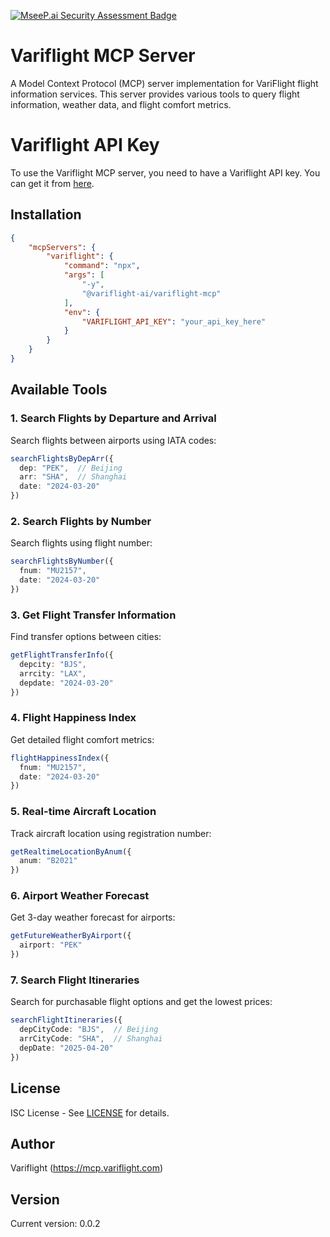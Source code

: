 [![MseeP.ai Security Assessment Badge](https://mseep.net/pr/variflight-variflight-mcp-badge.png)](https://mseep.ai/app/variflight-variflight-mcp)

# Variflight MCP Server

A Model Context Protocol (MCP) server implementation for VariFlight flight information services. This server provides various tools to query flight information, weather data, and flight comfort metrics.

# Variflight API Key

To use the Variflight MCP server, you need to have a Variflight API key. You can get it from [here](https://mcp.variflight.com).

## Installation

```json
{
    "mcpServers": {
        "variflight": {
            "command": "npx",
            "args": [
                "-y",
                "@variflight-ai/variflight-mcp"
            ],
            "env": {
                "VARIFLIGHT_API_KEY": "your_api_key_here"
            }
        }
    }
}
```

## Available Tools

### 1. Search Flights by Departure and Arrival
Search flights between airports using IATA codes:
```typescript
searchFlightsByDepArr({
  dep: "PEK",  // Beijing
  arr: "SHA",  // Shanghai
  date: "2024-03-20"
})
```

### 2. Search Flights by Number
Search flights using flight number:
```typescript
searchFlightsByNumber({
  fnum: "MU2157",
  date: "2024-03-20"
})
```

### 3. Get Flight Transfer Information
Find transfer options between cities:
```typescript
getFlightTransferInfo({
  depcity: "BJS",
  arrcity: "LAX",
  depdate: "2024-03-20"
})
```

### 4. Flight Happiness Index
Get detailed flight comfort metrics:
```typescript
flightHappinessIndex({
  fnum: "MU2157",
  date: "2024-03-20"
})
```

### 5. Real-time Aircraft Location
Track aircraft location using registration number:
```typescript
getRealtimeLocationByAnum({
  anum: "B2021"
})
```

### 6. Airport Weather Forecast
Get 3-day weather forecast for airports:
```typescript
getFutureWeatherByAirport({
  airport: "PEK"
})
```

### 7. Search Flight Itineraries
Search for purchasable flight options and get the lowest prices:
```typescript
searchFlightItineraries({
  depCityCode: "BJS",  // Beijing
  arrCityCode: "SHA",  // Shanghai
  depDate: "2025-04-20"
})
```

## License

ISC License - See [LICENSE](LICENSE) for details.

## Author

Variflight (https://mcp.variflight.com)

## Version

Current version: 0.0.2

